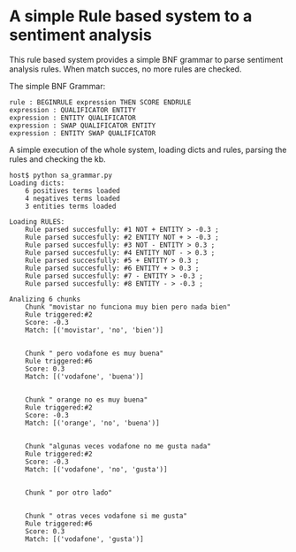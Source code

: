 A simple Rule based system to a sentiment analysis
=============================

This rule based system provides a simple BNF grammar to parse sentiment analysis rules.
When match succes, no more rules are checked.

The simple BNF Grammar:
```
rule : BEGINRULE expression THEN SCORE ENDRULE
expression : QUALIFICATOR ENTITY
expression : ENTITY QUALIFICATOR
expression : SWAP QUALIFICATOR ENTITY
expression : ENTITY SWAP QUALIFICATOR
```

A simple execution of the whole system, loading dicts and rules, parsing the rules and checking the kb.
```
host$ python sa_grammar.py 
Loading dicts:
	6 positives terms loaded
	4 negatives terms loaded
	3 entities terms loaded

Loading RULES:
	Rule parsed succesfully: #1 NOT + ENTITY > -0.3 ;
	Rule parsed succesfully: #2 ENTITY NOT + > -0.3 ;
	Rule parsed succesfully: #3 NOT - ENTITY > 0.3 ;
	Rule parsed succesfully: #4 ENTITY NOT - > 0.3 ;
	Rule parsed succesfully: #5 + ENTITY > 0.3 ;
	Rule parsed succesfully: #6 ENTITY + > 0.3 ;
	Rule parsed succesfully: #7 - ENTITY > -0.3 ;
	Rule parsed succesfully: #8 ENTITY - > -0.3 ;

Analizing 6 chunks
	Chunk "movistar no funciona muy bien pero nada bien"
	Rule triggered:#2
	Score: -0.3
	Match: [('movistar', 'no', 'bien')]


	Chunk " pero vodafone es muy buena"
	Rule triggered:#6
	Score: 0.3
	Match: [('vodafone', 'buena')]


	Chunk " orange no es muy buena"
	Rule triggered:#2
	Score: -0.3
	Match: [('orange', 'no', 'buena')]


	Chunk "algunas veces vodafone no me gusta nada"
	Rule triggered:#2
	Score: -0.3
	Match: [('vodafone', 'no', 'gusta')]


	Chunk " por otro lado"


	Chunk " otras veces vodafone si me gusta"
	Rule triggered:#6
	Score: 0.3
	Match: [('vodafone', 'gusta')]
```
